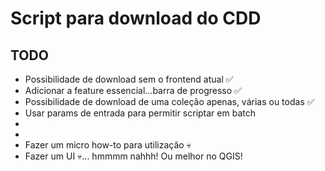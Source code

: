 # Script para download do CDD



## TODO

* Possibilidade de download sem o frontend atual ✅
* Adicionar a feature essencial...barra de progresso ✅
* Possibilidade de download de uma coleção apenas, várias ou todas ✅
* Usar params de entrada para permitir scriptar em batch
*
* 
* Fazer um micro how-to para utilização 💀
* Fazer um UI 💀... hmmmm nahhh! Ou melhor no QGIS!

